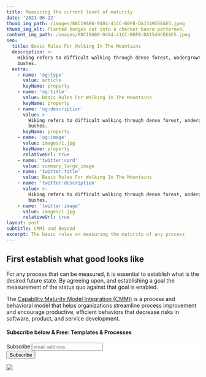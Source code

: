```yaml
---
title: Measuring the current level of maturity
date: '2021-06-22'
thumb_img_path: /images/88C19AB0-9404-41CC-B0FB-DA1549CEEAE5.jpeg
thumb_img_alt: Planted hedges cut into a checker board patterned.
content_img_path: /images/88C19AB0-9404-41CC-B0FB-DA1549CEEAE5.jpeg
seo:
  title: Basic Rules For Walking In The Mountains
  description: >-
    Hiking refers to difficult walking through dense forest, undergrowth, or
    bushes.
  extra:
    - name: 'og:type'
      value: article
      keyName: property
    - name: 'og:title'
      value: Basic Rules For Walking In The Mountains
      keyName: property
    - name: 'og:description'
      value: >-
        Hiking refers to difficult walking through dense forest, undergrowth, or
        bushes.
      keyName: property
    - name: 'og:image'
      value: images/1.jpg
      keyName: property
      relativeUrl: true
    - name: 'twitter:card'
      value: summary_large_image
    - name: 'twitter:title'
      value: Basic Rules For Walking In The Mountains
    - name: 'twitter:description'
      value: >-
        Hiking refers to difficult walking through dense forest, undergrowth, or
        bushes.
    - name: 'twitter:image'
      value: images/1.jpg
      relativeUrl: true
layout: post
subtitle: CMMI and Beyond
excerpt: The basic rules on measuring the maturity of any process
---
```

## First establish what good looks like

For any process that can be measured, it is essential to establish what is the desired future state. By agreeing upon, and establishing a goal the measurement of the status quo against that goal is enabled.

The [Capability Maturity Model Integration (CMMI)](https://en.wikipedia.org/wiki/Capability_Maturity_Model_Integration) is a process and behavioral model that helps organizations streamline process improvement and encourage productive, efficient behaviors that decrease risks in software, product, and service development.

#### Subscribe below & Free: Templates & Processes

<!-- Begin Mailchimp Signup Form -->
<link href="//cdn-images.mailchimp.com/embedcode/slim-10_7.css" rel="stylesheet" type="text/css">
<style type="text/css">
	#mc_embed_signup{background:#fff; clear:left; font:14px Helvetica,Arial,sans-serif; }
	/* Add your own Mailchimp form style overrides in your site stylesheet or in this style block.
	   We recommend moving this block and the preceding CSS link to the HEAD of your HTML file. */
</style>
<div id="mc_embed_signup">
<form action="https://processgardening.us6.list-manage.com/subscribe/post?u=340d94508f92a8682424fe1c0&amp;id=ee0dc66df9" method="post" id="mc-embedded-subscribe-form" name="mc-embedded-subscribe-form" class="validate" target="_blank" novalidate>
    <div id="mc_embed_signup_scroll">
	<label for="mce-EMAIL">Subscribe</label>
	<input type="email" value="" name="EMAIL" class="email" id="mce-EMAIL" placeholder="email address" required>
    <!-- real people should not fill this in and expect good things - do not remove this or risk form bot signups-->
    <div style="position: absolute; left: -5000px;" aria-hidden="true"><input type="text" name="b_340d94508f92a8682424fe1c0_ee0dc66df9" tabindex="-1" value=""></div>
    <div class="clear"><input type="submit" value="Subscribe" name="subscribe" id="mc-embedded-subscribe" class="button"></div>
    </div>
</form>
</div>

<!--End mc_embed_signup-->
![](/\_static/app-assets/images/A9701383-E6F6-47BE-99E6-F6A203D32D22.jpeg)

